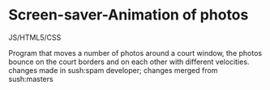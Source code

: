 # Screen-saver-Animation of photos
JS/HTML5/CSS

Program that moves a number of photos around a court window, the photos bounce on the court borders and on each other with different velocities.
changes made in sush:spam developer; changes merged from sush:masters
